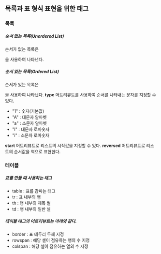 ## 목록과 표 형식 표현을 위한 태그
### 목록
##### 순서 없는 목록(Unordered List)
순서가 없는 목록은 <ul></ul>을 사용하여 나타낸다.

##### 순서 있는 목록(Ordered List)
순서가 있는 목록은 <ol></ol>을 사용하여 나타낸다.
**type** 어트리뷰트를 사용하여 순서를 나타내는 문자를 지정할 수 있다.
+ "1" : 숫자(기본값)
+ "A" : 대문자 알파벳
+ "a" : 소문자 알파벳
+ "I" : 대문자 로마숫자
+ "i" : 소문자 로마숫자

**start** 어트리뷰트로 리스트의 시작값을 지정할 수 있다.
**reversed** 어트리뷰트로 리스트의 순서값을 역으로 표현한다.

### 테이블
##### 표를 만들 때 사용하는 태그
+ table : 표를 감싸는 태그
+ tr : 표 내부의 행
+ th : 행 내부의 제목 썰
+ td : 행 내부의 일반 셀

##### 테이블 태그의 어트리뷰트는 아래와 같다.
+ border : 표 테두리 두께 지정
+ rowspan : 해당 셀이 점유하는 행의 수 지정
+ colspan : 해당 셀이 점유하는 열의 수 지정